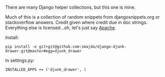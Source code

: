 There are many Django helper collections, but this one is mine.

Much of this is a collection of random snippets from djangosnippets.org or stackoverflow answers. Credit given where credit due in doc strings. Everything else is licensed...oh, let's just say [Apache](http://www.apache.org/licenses/LICENSE-2.0.html).

Install:

    pip install -e git+git@github.com:smajda/django-djunk-drawer.git@master#egg=djunk_drawer

In settings.py:

    INSTALLED_APPS += ('djunk_drawer', )
